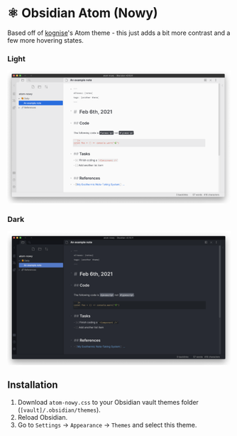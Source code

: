 # ⚛️  Obsidian Atom (Nowy)

Based off of [kognise](https://github.com/kognise)'s Atom theme - this
just adds a bit more contrast and a few more hovering states.


### Light

![Screenshot](light.png)

### Dark

![Screenshot](dark.png)

## Installation

1. Download `atom-nowy.css` to your Obsidian vault themes folder (`[vault]/.obsidian/themes`).
2. Reload Obsidian.
3. Go to `Settings` -> `Appearance` -> `Themes` and select this theme.
